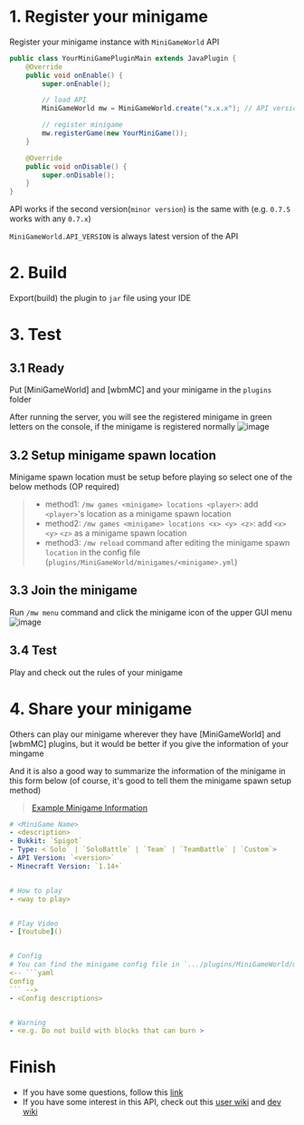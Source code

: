 # 1. Register your minigame
Register your minigame instance with `MiniGameWorld` API
```java
public class YourMiniGamePluginMain extends JavaPlugin {
	@Override
	public void onEnable() {
		super.onEnable();

		// load API
		MiniGameWorld mw = MiniGameWorld.create("x.x.x"); // API version (Latest: MiniGameWorld.API_VERSION)

    	// register minigame
		mw.registerGame(new YourMiniGame());
	}

	@Override
	public void onDisable() {
		super.onDisable();
	}
}
```
API works if the second version(`minor version`) is the same with (e.g. `0.7.5` works with any `0.7.x`)

`MiniGameWorld.API_VERSION` is always latest version of the API


# 2. Build
Export(build) the plugin to `jar` file using your IDE




# 3. Test
## 3.1 Ready
Put [MiniGameWorld] and [wbmMC] and your minigame in the `plugins` folder

After running the server, you will see the registered minigame in green letters on the console, if the minigame is registered normally
![image](https://user-images.githubusercontent.com/61288262/170834753-bb32f19d-972f-4069-9ae2-0c3e5aa26a31.png)



## 3.2 Setup minigame spawn location
Minigame spawn location must be setup before playing so select one of the below methods (OP required)
> - method1: `/mw games <minigame> locations <player>`: add `<player>`'s location as a minigame spawn location 
> - method2: `/mw games <minigame> locations <x> <y> <z>`: add `<x>` `<y>` `<z>` as a minigame spawn location
> - method3: `/mw reload` command after editing the minigame spawn `location` in the config file (`plugins/MiniGameWorld/minigames/<minigame>.yml`)



## 3.3 Join the minigame
Run `/mw menu` command and click the minigame icon of the upper GUI menu 
![image](https://user-images.githubusercontent.com/61288262/170742634-2988cfe1-a6a7-4c46-9b0e-dc51ce67e9c6.png)


## 3.4 Test
Play and check out the rules of your minigame



# 4. Share your minigame
Others can play our minigame wherever they have [MiniGameWorld] and [wbmMC] plugins, but it would be better if you give the information of your mingame

And it is also a good way to summarize the information of the minigame in this form below (of course, it's good to tell them the minigame spawn setup method)

> [Example Minigame Information](https://github.com/MiniGameWorlds/AllMiniGames/blob/main/wiki/LavaUp.md)
```yaml
# <MiniGame Name>
- <description>
- Bukkit: `Spigot`
- Type: <`Solo` | `SoloBattle` | `Team` | `TeamBattle` | `Custom`>
- API Version: `<version>`
- Minecraft Version: `1.14+`


# How to play
- <way to play>


# Play Video
- [Youtube]()


# Config
# You can find the minigame config file in `.../plugins/MiniGameWorld/minigames/<minigame>.yml`
<-- ```yaml
Config
``` -->
- <Config descriptions>


# Warning
- <e.g. Do not build with blocks that can burn >
```




# Finish
- If you have some questions, follow this [link](https://discord.gg/fJbxSy2EjA)
- If you have some interest in this API, check out this [user wiki](https://github.com/MiniGameWorlds/MiniGameWorld/blob/main/resources/userWiki/Home.md) and [dev wiki](https://github.com/MiniGameWorlds/MiniGameWorld/blob/main/resources/devWiki/Home.md)
